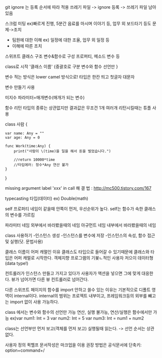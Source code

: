 git ignore 는 등록 순서에 따라 적용
쓰레기 파일 -> ignore 등록 -> 쓰레기 파일 남아있음

스크럼 미팅 ex)빠르게 진행, 5분간 음료를 마시며 이야기 등, 업무 외 보드타기 등도 문제->조치
- 팀원에 대한 이해
ex) 일정에 대한 조율, 업무 외 일정 등
- 이해에 따른 조치

스위프트 클래스 구조
변수&함수로 구성
프로퍼티, 메소드 변수 등

class로 시작 '클래스 이름'
{중괄호로 구분
	변수와 함수 선언만
}

변수 적는 방식은 lower camel 방식으로!
타입은 한칸 띄고 첫글자 대문자

변수 만들기
사용

미지수
파라미터=매개변수(매개가 되는 변수)

함수 리턴 타입의 종류는 상관없지만 결과값은 무조건 1개
여러개 리턴시킬때는 튜플 사용

class 사람 {
    
    var name: Any = ""
    var age: Any = 0
    
    func Work(time:Any) {
        print("사람이 \(time)을 일을 해서 돈을 벌었습니다.")
        
        //return 10000*time
        //타입에러: 정수*Any 연산 불가
    }
}

missing argument label 'xxx' in call
해 결 법 : http://mc500.tistory.com/167

typecasting
타입(데이터) ex) Double(math)


self 프로퍼티 네임이 같을때
안쪽이 먼저, 우선순위가 높다.
self는 함수가 속한 클래스의 변수를 가르킴


파라미터 네임 외부에서 바라봤을때의 네임
아규먼트 네임 내부에서 바라봤을때의 네임

class 사용하기
-인스턴스 생성
-인스턴스를 변수에 저장
-인스턴스의 속성, 함수 접근 및 실행(닷. 문법사용)

클래스 이름이 어퍼 캐멀인 이유
클래스도 타입으로 들어갈 수 있기때문에 클래스와 타입은 어퍼 캐멀로 시작한다.
객체지향 프로그램의 기봊ㄴ적인 사용자 저으이 데이터형(data type!)

컨트롤러가 인스턴스 만들고 가지고 있다가 사용자가 액션을 넣으면 그에 맞게 대응한다.
뷰가 넘어가면 다른 뷰 컨트롤러로 넘어간다.

다른 스위프트 페이지의 함수를 import 안하고 쓸수 있는 이유는 기본적으로 디폴트 영역이 internal이다.
internal의 범위는 프로젝트 내부이고, 프레임워크등의 외부를 뺴고는 import 없이 사용 가능하다.

class 에서는 변수와 함수의 선언만 가능
연산, 실행 불가능, 연산/실행은 함수에서만 가능
ex)var num1: Int = 3
var num2: Int = 5
var num3: Int = num1 + num2

class는 선언부만 먼저 보고(객체를 먼저 보고) 실행될때 읽는다. -> 선언 순서는 상관없다.

사용자 정의 퀵헬프 문서작성은 마크업을 이용
권장 방법은 공식문서에
단축키: option+command+/